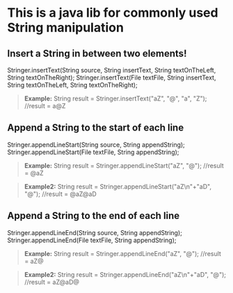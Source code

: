 # This is a java lib for commonly used String manipulation

## Insert a String in between two elements!
Stringer.insertText(String source, String insertText, String textOnTheLeft, String textOnTheRight);
Stringer.insertText(File textFile, String insertText, String textOnTheLeft, String textOnTheRight);
>**Example:** 
String result = Stringer.insertText("aZ", "@", "a", "Z");
//result = a@Z

## Append a String to the start of each line
Stringer.appendLineStart(String source, String appendString);
Stringer.appendLineStart(File textFile, String appendString);

>**Example:** 
String result = Stringer.appendLineStart("aZ", "@");
//result = @aZ

>**Example2:** 
String result = Stringer.appendLineStart("aZ\n"+"aD", "@");
//result = @aZ@aD

## Append a String to the end of each line
Stringer.appendLineEnd(String source, String appendString);
Stringer.appendLineEnd(File textFile, String appendString);
>**Example:** 
String result = Stringer.appendLineEnd("aZ", "@");
//result = aZ@

>**Example2:** 
String result = Stringer.appendLineEnd("aZ\n"+"aD", "@");
//result = aZ@aD@
